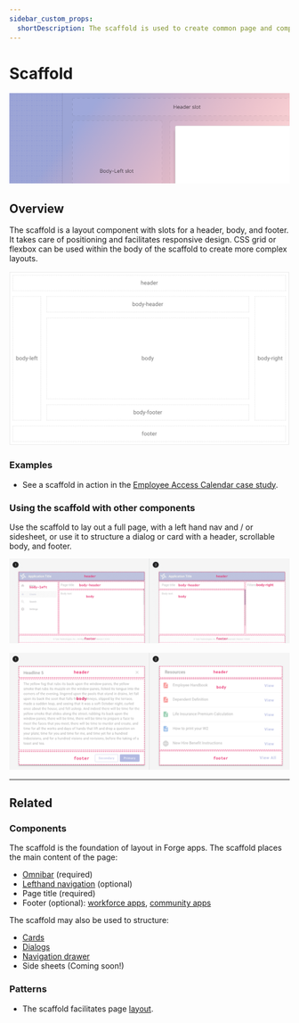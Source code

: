 ```yaml
---
sidebar_custom_props:
  shortDescription: The scaffold is used to create common page and component layouts with a header, scrollable body, and footer.
---
```


# Scaffold

<ComponentVisual storybookUrl="https://forge.tylerdev.io/main/?path=/story/components-scaffold--default">

![](./images/scaffold.png)

</ComponentVisual>

## Overview 

The scaffold is a layout component with slots for a header, body, and footer. It takes care of positioning and facilitates responsive design. CSS grid or flexbox can be used within the body of the scaffold to create more complex layouts. 

<ImageBlock padded={false}>

![Diagram of a scaffold component.](./images/scaffold-diagram.png)

</ImageBlock>

### Examples

- See a scaffold in action in the [Employee Access Calendar case study](/core/other/case-studies/ess-calendar).

### Using the scaffold with other components

Use the scaffold to lay out a full page, with a left hand nav and / or sidesheet, or use it to structure a dialog or card with a header, scrollable body, and footer. 

<ImageBlock padded={false} caption="1. The scaffold may be used to structure a traditional page layout with lefthand nav.<br>2. The scaffold may be used to structure a page layout with a side sheet.">

![Image of two page layouts: one with lefthand nav and one with a side sheet, both using the scaffold for structure.](./images/scaffold-1.png)

</ImageBlock>

<ImageBlock padded={false} caption="1. The scaffold may be used to structure a dialog.<br>2. The scaffold may be used to structure a card.">

![Image of a dialog and a card.](./images/scaffold-2.png)

</ImageBlock>

---

## Related 

### Components

The scaffold is the foundation of layout in Forge apps. The scaffold places the main content of the page:

- [Omnibar](/components/omni/omnibar) (required)
- [Lefthand navigation](/components/navigation/navigation-drawer) (optional)
- Page title (required)
- Footer (optional): [workforce apps](/core/branding/workforce#3-footer-optional), [community apps](/core/branding/community#4-footer-optional)

The scaffold may also be used to structure:

- [Cards](/components/cards/card)
- [Dialogs](/components/notifications-and-messages/dialog)
- [Navigation drawer](/components/navigation/navigation-drawer)
- Side sheets (Coming soon!)

### Patterns

- The scaffold facilitates page [layout](/styles/layout/introduction).


